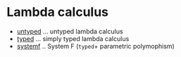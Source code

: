 # Lambda calculus

- [untyped](https://github.com/ksrky/lambda-calculus/tree/master/src/untyped) ... untyped lambda calculus
- [typed](https://github.com/ksrky/lambda-calculus/tree/master/src/typed) ... simply typed lambda calculus
- [systemf](https://github.com/ksrky/lambda-calculus/tree/master/src/systemf) .. System F (`typed`+ parametric polymophism)
